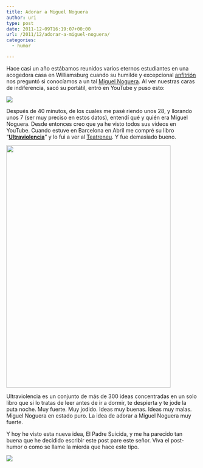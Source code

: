 ```yaml
---
title: Adorar a Miguel Noguera
author: uri
type: post
date: 2011-12-09T16:19:07+00:00
url: /2011/12/adorar-a-miguel-noguera/
categories:
  - humor

---
```

Hace casi un año estábamos reunidos varios eternos estudiantes en una acogedora casa en Williamsburg cuando su humilde y excepcional [anfitrión][1] nos preguntó si conocíamos a un tal [Miguel Noguera][2]. Al ver nuestras caras de indiferencia, sacó su portátil, entró en YouTube y puso esto:

[![](http://img.youtube.com/vi/H5GiNqUq8fY/0.jpg)](https://youtube.com/watch?v=H5GiNqUq8fY) 

Después de 40 minutos, de los cuales me pasé riendo unos 28, y llorando unos 7 (ser muy preciso en estos datos), entendí qué y quién era Miguel Noguera. Desde entonces creo que ya he visto todos sus videos en YouTube. Cuando estuve en Barcelona en Abril me compré su libro &#8220;**[Ultraviolencia][3]**&#8221; y lo fui a ver al [Teatreneu][4]. Y fue demasiado bueno.

[<img src="/wp-content/uploads/2011/12/ultraviolencia.jpg" alt="" title="ultraviolencia" width="432" height="638" class="aligncenter size-full wp-image-1400" />][5]

Ultraviolencia es un conjunto de más de 300 ideas concentradas en un solo libro que si lo tratas de leer antes de ir a dormir, te despierta y te jode la puta noche. Muy fuerte. Muy jodido. Ideas muy buenas. Ideas muy malas. Miguel Noguera en estado puro. La idea de adorar a Miguel Noguera muy fuerte.

Y hoy he visto esta nueva idea, El Padre Suicida, y me ha parecido tan buena que he decidido escribir este post pare este señor. Viva el post-humor o como se llame la mierda que hace este tipo.

[![](http://img.youtube.com/vi/DaEfqH-rWLc/0.jpg)](https://youtube.com/watch?v=DaEfqH-rWLc) 

 [1]: http://jordigraupera.cat/
 [2]: http://miguelnoguera.blogspot.com/
 [3]: http://www.ultraviolencia.com/
 [4]: http://www.teatreneu.com/espectacles_detall.php?id=235
 [5]: /wp-content/uploads/2011/12/ultraviolencia.jpg